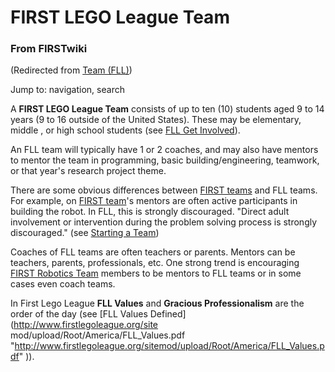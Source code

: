 # FIRST LEGO League Team

### From FIRSTwiki

(Redirected from [Team (FLL)](/index.php?title=Team_%28FLL%29&redirect=no
"Team \(FLL\)" ))

Jump to: navigation, search

A **FIRST LEGO League Team** consists of up to ten (10) students aged 9 to 14
years (9 to 16 outside of the United States). These may be elementary, middle
, or high school students (see [FLL Get
Involved](http://www.usfirst.org/jrobtcs/flg_gi.htm
"http://www.usfirst.org/jrobtcs/flg_gi.htm" )).

An FLL team will typically have 1 or 2 coaches, and may also have mentors to
mentor the team in programming, basic building/engineering, teamwork, or that
year's research project theme.

There are some obvious differences between [FIRST
teams](/index.php/FIRST_Robotics_Team "FIRST Robotics Team" ) and FLL teams.
For example, on [FIRST team](/index.php/FIRST_Robotics_Team "FIRST Robotics
Team" )'s mentors are often active participants in building the robot. In FLL,
this is strongly discouraged. "Direct adult involvement or intervention during
the problem solving process is strongly discouraged." (see [Starting a
Team](http://www.firstlegoleague.org/default.aspx?pid=3590
"http://www.firstlegoleague.org/default.aspx?pid=3590" ))

Coaches of FLL teams are often teachers or parents. Mentors can be teachers,
parents, professionals, etc. One strong trend is encouraging [FIRST Robotics
Team](/index.php/FIRST_Robotics_Team "FIRST Robotics Team" ) members to be
mentors to FLL teams or in some cases even coach teams.

In First Lego League **FLL Values** and **Gracious Professionalism** are the
order of the day (see [FLL Values Defined](http://www.firstlegoleague.org/site
mod/upload/Root/America/FLL_Values.pdf
"http://www.firstlegoleague.org/sitemod/upload/Root/America/FLL_Values.pdf"
)).

